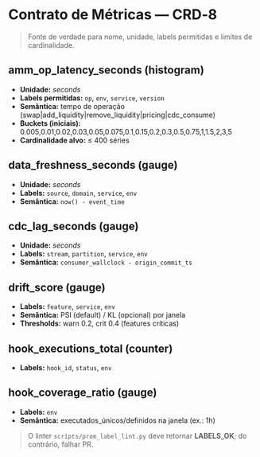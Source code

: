 # Contrato de Métricas — CRD‑8
> Fonte de verdade para nome, unidade, labels permitidas e limites de cardinalidade.

## amm_op_latency_seconds (histogram)
- **Unidade:** _seconds_
- **Labels permitidas:** `op`, `env`, `service`, `version`
- **Semântica:** tempo de operação (swap|add_liquidity|remove_liquidity|pricing|cdc_consume)
- **Buckets (iniciais):** 0.005,0.01,0.02,0.03,0.05,0.075,0.1,0.15,0.2,0.3,0.5,0.75,1,1.5,2,3,5
- **Cardinalidade alvo:** ≤ 400 séries

## data_freshness_seconds (gauge)
- **Unidade:** _seconds_
- **Labels:** `source`, `domain`, `service`, `env`
- **Semântica:** `now() - event_time`

## cdc_lag_seconds (gauge)
- **Unidade:** _seconds_
- **Labels:** `stream`, `partition`, `service`, `env`
- **Semântica:** `consumer_wallclock - origin_commit_ts`

## drift_score (gauge)
- **Labels:** `feature`, `service`, `env`
- **Semântica:** PSI (default) / KL (opcional) por janela
- **Thresholds:** warn 0.2, crit 0.4 (features críticas)

## hook_executions_total (counter)
- **Labels:** `hook_id`, `status`, `env`

## hook_coverage_ratio (gauge)
- **Labels:** `env`
- **Semântica:** executados_únicos/definidos na janela (ex.: 1h)

> O linter `scripts/prom_label_lint.py` deve retornar **LABELS_OK**; do contrário, falhar PR.

